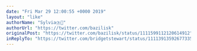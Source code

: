 ```yaml
---
date: "Fri Mar 29 12:00:55 +0000 2019"
layout: "like"
authorName: "Sylvia⛈️🍓"
authorUrl: "https://twitter.com/bazilisk"
originalPost: "https://twitter.com/bazilisk/status/1111599112120614912"
inReplyTo: "https://twitter.com/bridgetstewart/status/1111391359267733514"
---
```

